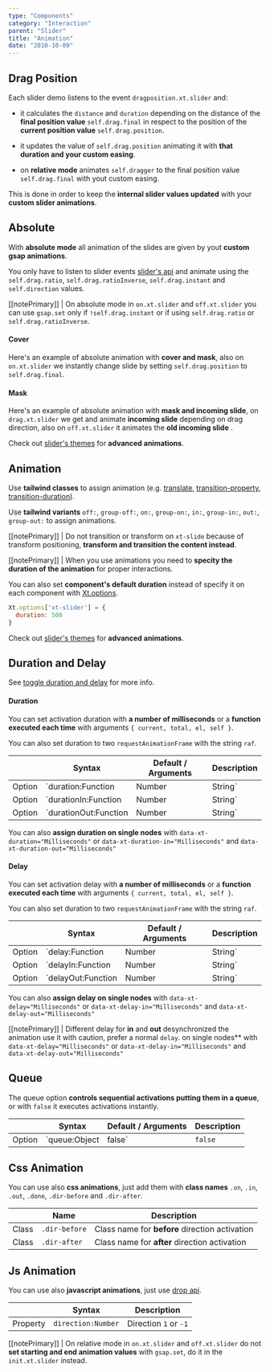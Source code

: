 ```yaml
---
type: "Components"
category: "Interaction"
parent: "Slider"
title: "Animation"
date: "2010-10-09"
---
```


## Drag Position

Each slider demo listens to the event `dragposition.xt.slider` and:

- it calculates the `distance` and `duration` depending on the distance of the **final position value** `self.drag.final` in respect to the position of the **current position value** `self.drag.position`.

- it updates the value of `self.drag.position` animating it with **that duration and your custom easing**.

- on **relative mode** animates `self.dragger` to the final position value `self.drag.final` with yout custom easing.

This is done in order to keep the **internal slider values updated** with your **custom slider animations**.

## Absolute

With **absolute mode** all animation of the slides are given by yout **custom gsap animations**.

You only have to listen to slider events [slider's api](/components/slider/api) and animate using the `self.drag.ratio`, `self.drag.ratioInverse`, `self.drag.instant` and `self.direction` values.

[[notePrimary]]
| On absolute mode in `on.xt.slider` and `off.xt.slider` you can use `gsap.set` only if `!self.drag.instant` or if using `self.drag.ratio` or `self.drag.ratioInverse`.

#### Cover

Here's an example of absolute animation with **cover and mask**, also on `on.xt.slider` we instantly change slide by setting `self.drag.position` to `self.drag.final`.

<demo>
  <demoinline src="demos/components/slider/animation-absolute-cover">
  </demoinline>
</demo>

#### Mask

Here's an example of absolute animation with **mask and incoming slide**, on `drag.xt.slider` we get and animate **incoming slide** depending on drag direction, also on `off.xt.slider` it animates the **old incoming slide** .

<demo>
  <demoinline src="demos/components/slider/animation-absolute-mask">
  </demoinline>
</demo>

Check out [slider's themes](/themes/slider) for **advanced animations**.

## Animation

Use **tailwind classes** to assign animation (e.g. [translate](https://tailwindcss.com/docs/translate), [transition-property](https://tailwindcss.com/docs/transition-property), [transition-duration](https://tailwindcss.com/docs/transition-duration)).

Use **tailwind variants** `off:`, `group-off:`, `on:`, `group-on:`, `in:`, `group-in:`, `out:`, `group-out:` to assign animations.

[[notePrimary]]
| Do not transition or transform on `xt-slide` because of transform positioning, **transform and transition the content instead**.

<demo>
  <demoinline src="demos/components/slider/animation">
  </demoinline>
</demo>

[[notePrimary]]
| When you use animations you need to **specity the duration of the animation** for proper interactions.

You can also set **component's default duration** instead of specify it on each component with [Xt.options](/components/javascript#xt-options).

```js
Xt.options['xt-slider'] = {
  duration: 500
}
```

Check out [slider's themes](/themes/slider) for **advanced animations**.

## Duration and Delay

See [toggle duration and delay](/components/toggle/animation#duration-and-delay) for more info.

#### Duration

You can set activation duration with **a number of milliseconds** or a **function executed each time** with arguments `{ current, total, el, self }`.

You can also set duration to two `requestAnimationFrame` with the string `raf`.

<div class="xt-overflow-sub overflow-y-hidden overflow-x-scroll my-5 xt-my-auto w-full">

|                         | Syntax                                    | Default / Arguments                       | Description                   |
| ----------------------- | ----------------------------------------- | ----------------------------- | ----------------------------- |
| Option                  | `duration:Function|Number|String`                          | `false`        | Activation and Deactivation duration            |
| Option                  | `durationIn:Function|Number|String`                          | `false`        | Activation duration            |
| Option                  | `durationOut:Function|Number|String`                          | `false`        | Deactivation duration            |

</div>

You can also **assign duration on single nodes** with `data-xt-duration="Milliseconds"` or `data-xt-duration-in="Milliseconds"` and `data-xt-duration-out="Milliseconds"`

#### Delay

You can set activation delay with **a number of milliseconds** or a **function executed each time** with arguments `{ current, total, el, self }`.

You can also set duration to two `requestAnimationFrame` with the string `raf`.

<div class="xt-overflow-sub overflow-y-hidden overflow-x-scroll my-5 xt-my-auto w-full">

|                         | Syntax                                    | Default / Arguments                       | Description                   |
| ----------------------- | ----------------------------------------- | ----------------------------- | ----------------------------- |
| Option                  | `delay:Function|Number|String`                          | `false`        | Activation and Deactivation delay            |
| Option                  | `delayIn:Function|Number|String`                          | `false`        | Activation delay            |
| Option                  | `delayOut:Function|Number|String`                          | `false`        | Deactivation delay            |

</div>

You can also **assign delay on single nodes** with `data-xt-delay="Milliseconds"` or `data-xt-delay-in="Milliseconds"` and `data-xt-delay-out="Milliseconds"`

[[notePrimary]]
| Different delay for **in** and **out** desynchronized the animation use it with caution, prefer a normal `delay`.
on single nodes** with `data-xt-delay="Milliseconds"` or `data-xt-delay-in="Milliseconds"` and `data-xt-delay-out="Milliseconds"`

## Queue

The queue option **controls sequential activations putting them in a queue**, or with `false` it executes activations instantly.

<div class="xt-overflow-sub overflow-y-hidden overflow-x-scroll my-5 xt-my-auto w-full">

|                         | Syntax                                    | Default / Arguments                       | Description                   |
| ----------------------- | ----------------------------------------- | ----------------------------- | ----------------------------- |
| Option                  | `queue:Object|false`                 | `false`     | Queue activations e.g.: `{ elements: false, targets: true, elementsInner: false, targetsInner: true }`          |

</div>

<demo>
  <demoinline src="demos/components/slider/animation-queue">
  </demoinline>
</demo>


## Css Animation

You can use also **css animations**, just add them with **class names** `.on`, `.in`, `.out`, `.done`, `.dir-before` and `.dir-after`.

<div class="xt-overflow-sub overflow-y-hidden overflow-x-scroll my-5 xt-my-auto w-full">

|                      | Name                          | Description                   |
| ----------------------- | ---------------------------- | ----------------------------- |
| Class                  | `.dir-before`       |  Class name for **before** direction activation            |
| Class                  | `.dir-after`       |  Class name for **after** direction activation            |
</div>

<demo>
  <demoinline src="demos/components/slider/animation-css">
  </demoinline>
</demo>

## Js Animation

You can use also **javascript animations**, just use [drop api](/components/slider/api).

<div class="xt-overflow-sub overflow-y-hidden overflow-x-scroll my-5 xt-my-auto w-full">

|                         | Syntax                                    | Description                   |
| ----------------------- | ----------------------------------------- | ----------------------------- |
| Property                   | `direction:Number`       | Direction `1` or `-1`              |

</div>

[[notePrimary]]
| On relative mode in `on.xt.slider` and `off.xt.slider` do not **set starting and end animation values** with `gsap.set`, do it in the `init.xt.slider` instead.

<demo>
  <demoinline src="demos/components/slider/animation-js">
  </demoinline>
</demo>
